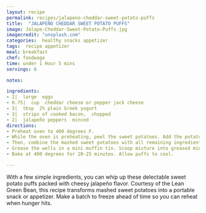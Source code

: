 ```yaml
---
layout: recipe
permalink: recipes/jalapeno-cheddar-sweet-potato-puffs
title:  "JALAPEÑO CHEDDAR SWEET POTATO PUFFS"
image: Jalape-Cheddar-Sweet-Potato-Puffs.jpg
imagecredit: "unsplash.com"
categories:  healthy snacks appetizer
tags:  recipe appetizer
meal: breakfast
chef: foodwage
time: under 1 Hour 5 mins
servings: 6

notes:

ingredients:
- 2|  large  eggs
- 0.75|  cup  cheddar cheese or pepper jack cheese
- 3|  tbsp  2% plain Greek yogurt
- 3|  strips of cooked bacon,  chopped
- 2|  jalapeño peppers  minced
directions:
- Preheat oven to 400 degrees F.
- While the oven is preheating, peel the sweet potatoes. Add the potatoes to a pot of boiling water and cook for 15-20 minutes or until tender; drain. Mash the sweet potatoes using a fork or spatula.
- Then, combine the mashed sweet potatoes with all remaining ingredients in a bowl. Mix until well incorporated.
- Grease the wells in a mini muffin tin. Scoop mixture into greased mini muffin tins. This recipe should make about 18 mini puffs.
- Bake at 400 degrees for 20-25 minutes. Allow puffs to cool.

---
```

With a few simple ingredients, you can whip up these delectable sweet potato puffs packed with cheesy jalapeño flavor. Courtesy of the Lean Green Bean, this recipe transforms mashed sweet potatoes into a portable snack or appetizer. Make a batch to freeze ahead of time so you can reheat when hunger hits.